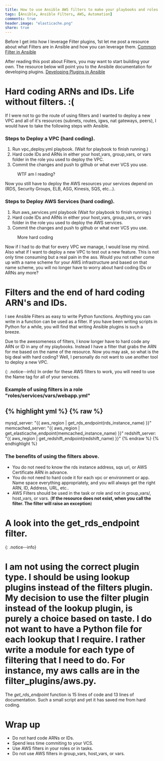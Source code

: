 ```yaml
---
title: How to use Ansible AWS filters to make your playbooks and roles dynamic.
tags: [Ansible, Ansible Filters, AWS, Automation]
comments: true
header.image: "elasticache.png"
share: true
---
```


Before I get into how I leverage Filter plugins, 1st let me post a resource about what Filters are in Ansible and how you can leverage them. [Common Filter in Ansible](http://docs.ansible.com/ansible/playbooks_filters.html)

After reading this post about Filters, you may want to start building your own. The resource below will point you to the Ansibile documentation for developing plugins. [Developing Plugins in Ansible](http://docs.ansible.com/ansible/developing_plugins.html)

# Hard coding ARNs and IDs. Life without filters. :(

If I were not to go the route of using filters and I wanted to deploy a new VPC and all of it's resources (subnets, routes, igws, nat gateways, peers), I would have to take the following steps with Ansible.

### Steps to Deploy a VPC (hard coding).

1. Run vpc_deploy.yml playbook. (Wait for playbook to finish running.)
2. Hard code IDs and ARNs in either your host_vars, group_vars, or vars folder in the role you used to deploy the VPC.
3. Commit the changes and push to github or what ever VCS you use.

<figure class="third">
    <a href="{{ site.url }}/assets/wtf_hardcoding.png"><img src="{{ site.url }}/assets/wtf_hardcoding.png" alt=""></a>
    <figcaption>WTF am I reading?</figcaption>
</figure>

Now you still have to deploy the AWS resources your services depend on (RDS, Security Groups, ELB, ASG, Kinesis, SQS, etc...).

### Steps to Deploy AWS Services (hard coding).

1. Run aws_services.yml playbook (Wait for playbook to finish running.)
2. Hard code IDs and ARNs in either your host_vars, group_vars, or vars folder in the role you used to deploy the AWS services.
3. Commit the changes and push to github or what ever VCS you use.

<figure class="second">
    <a href="{{ site.url }}/assets/wtf_hardcoding2.png"><img src="{{ site.url }}/assets/wtf_hardcoding2.png" alt=""></a>
    <figcaption>More hard coding </figcaption>
</figure>
Now if I had to do that for every VPC we manage, I would lose my mind. Also what if I want to deploy a new VPC to test out a new feature. This is not only time consuming but a real pain in the ass. Would you not rather come up with a name scheme for your AWS infrastructure and based on that name scheme, you will no longer have to worry about hard coding IDs or ARNs any more?

# Filters and the end of hard coding ARN's and IDs.
I see Ansible Filters as easy to write Python functions. Anything you can write in a function can be used as a filter. If you have been writing scripts in Python for a while, you will find that writing Ansible plugins is such a breeze.

Due to the awesomeness of filters, I know longer have to hard code any ARN or ID in any of my playbooks. Instead I have a filter that grabs the ARN for me based on the name of the resource. Now you may ask, so what is the big deal with hard coding? Well, I personally do not want to use another tool to deploy a new VPC.

{: .notice--info}
In order for these AWS filters to work, you will need to use the Name tag for all of your services.

### Example of using filters in a role "**roles/services/vars/webapp.yml**"
{% highlight yml %}
{% raw %}
---
mysql_server: "{{ aws_region | get_rds_endpoint(rds_instance_name) }}"
memcached_server: "{{ aws_region | get_elasticache_endpoint(memcached_instance_name) }}"
redshift_server: "{{ aws_region | get_redshift_endpoint(redshift_name) }}"
{% endraw %}
{% endhighlight %}

### The benefits of using the filters above.

* You do not need to know the rds instance address, sqs url, or AWS Certificate ARN in advance.
* You do not need to hard code it for each vpc or environment or app. Name space everything appropriately, and you will always get the right ARN, ID, Address, URL, etc..
* AWS Filters should be used in the task or role and not in group_vars/, host_vars, or vars.  (**If the resource does not exist, when you call the filter. The filter will raise an exception**)

# A look into the get_rds_endpoint filter.

{: .notice--info}
# I am not using the correct plugin type. I should be using lookup plugins instead of the filters plugin. My decision to use the filter plugin instead of the lookup plugin, is purely a choice based on taste. I do not want to have a Python file for each lookup that I require. I rather write a module for each type of filtering that I need to do. For instance, my aws calls are in the filter_plugins/aws.py.

<script src="http://gist-it.appspot.com/http://github.com/linuxdynasty/ld-ansible-filters/blob/master/filter_plugins/aws.py?slice=371:401"></script>

The *get_rds_endpoint* function is 15 lines of code and 13 lines of documentation. Such a small script and yet it has saved me from hard coding.

# Wrap up
* Do not hard code ARNs or IDs.
* Spend less time commiting to your VCS.
* Use AWS filters in your roles or in tasks.
* Do not use AWS filters in group_vars, host_vars, or vars.
